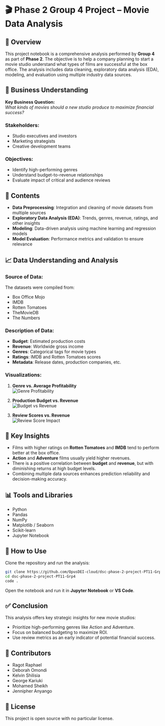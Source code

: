 # 🎬 Phase 2 Group 4 Project – Movie Data Analysis

## 📘 Overview
This project notebook is a comprehensive analysis performed by **Group 4** as part of **Phase 2**. The objective is to help a company planning to start a movie studio understand what types of films are successful at the box office. The analysis includes data cleaning, exploratory data analysis (EDA), modeling, and evaluation using multiple industry data sources.

## 🎯 Business Understanding
**Key Business Question:**  
*What kinds of movies should a new studio produce to maximize financial success?*

### Stakeholders:
- Studio executives and investors
- Marketing strategists
- Creative development teams

### Objectives:
- Identify high-performing genres
- Understand budget-to-revenue relationships
- Evaluate impact of critical and audience reviews

## 📂 Contents
- **Data Preprocessing**: Integration and cleaning of movie datasets from multiple sources  
- **Exploratory Data Analysis (EDA)**: Trends, genres, revenue, ratings, and other insights  
- **Modeling**: Data-driven analysis using machine learning and regression models  
- **Model Evaluation**: Performance metrics and validation to ensure relevance

## 📈 Data Understanding and Analysis
### Source of Data:
The datasets were compiled from:
- Box Office Mojo
- IMDB
- Rotten Tomatoes
- TheMovieDB
- The Numbers

### Description of Data:
- **Budget**: Estimated production costs
- **Revenue**: Worldwide gross income
- **Genres**: Categorical tags for movie types
- **Ratings**: IMDB and Rotten Tomatoes scores
- **Metadata**: Release dates, production companies, etc.

### Visualizations:
1. **Genre vs. Average Profitability**  
   ![Genre Profitability](visualizations/genre_profitability.png)

2. **Production Budget vs. Revenue**  
   ![Budget vs Revenue](visualizations/budget_vs_revenue.png)

3. **Review Scores vs. Revenue**  
   ![Review Score Impact](visualizations/review_score_impact.png)

## 🧠 Key Insights
- Films with higher ratings on **Rotten Tomatoes** and **IMDB** tend to perform better at the box office.
- **Action** and **Adventure** films usually yield higher revenues.
- There is a positive correlation between **budget** and **revenue**, but with diminishing returns at high budget levels.
- Combining multiple data sources enhances prediction reliability and decision-making accuracy.

## 📊 Tools and Libraries
- Python  
- Pandas  
- NumPy  
- Matplotlib / Seaborn  
- Scikit-learn  
- Jupyter Notebook  

## 📁 How to Use
Clone the repository and run the analysis:

```bash
git clone https://github.com/OpusDEI-cloud/dsc-phase-2-project-PT11-Grp4.git
cd dsc-phase-2-project-PT11-Grp4
code .
```

Open the notebook and run it in **Jupyter Notebook** or **VS Code**.

## ✅ Conclusion
This analysis offers key strategic insights for new movie studios:
- Prioritize high-performing genres like Action and Adventure.
- Focus on balanced budgeting to maximize ROI.
- Use review metrics as an early indicator of potential financial success.

## 🤝 Contributors
- Ragot Raphael  
- Deborah Omondi  
- Kelvin Shilisia  
- George Kariuki  
- Mohamed Sheikh  
- Jennipher Anyango  

## 📜 License
This project is open source with no particular license.
